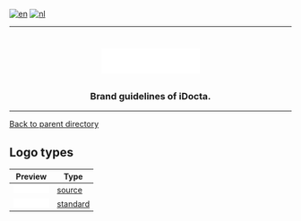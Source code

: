 [![en](https://img.shields.io/badge/lang-en-red.svg)](https://github.com/iDocta/brand-guide/blob/main/logo/README.md)
[![nl](https://img.shields.io/badge/lang-nl-green.svg)](https://github.com/iDocta/brand-guide/blob/main/logo/README.nl.md)

---

<h1 align="center">
    <a href="https://www.idocta.be"><img src="https://raw.githubusercontent.com/iDocta/brand-guide/main/logo/source/light.svg" width="175px" alt="iDocta"></a>
</h1>
 
<h3 align="center">Brand guidelines of iDocta.</h3>

---

[Back to parent directory](https://github.com/iDocta/brand-guide)

## Logo types

| Preview                                                                                                              | Type                                                                      |
| -------------------------------------------------------------------------------------------------------------------- | ------------------------------------------------------------------------- |
| <img src='https://github.com/iDocta/brand-guide/blob/main/logo/source/light.svg?raw=true' width='64' alt=''/>        | [source](https://github.com/iDocta/brand-guide/blob/main/logo/source)     |
| <img src='https://github.com/iDocta/brand-guide/blob/main/logo/standard/light-2048.png?raw=true' width='64' alt=''/> | [standard](https://github.com/iDocta/brand-guide/blob/main/logo/standard) |
